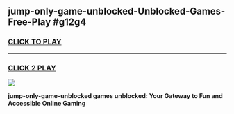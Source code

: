 
## jump-only-game-unblocked-Unblocked-Games-Free-Play #g12g4
<h3>
<a href="https://us.freeplayer.one?title=jump-only-game-unblocked&ref=9M">CLICK TO PLAY</a></h3>
<hr>

<h3>
<a href="https://us.freeplayer.one?title=jump-only-game-unblocked&ref=9M">CLICK 2 PLAY</a>
  
</h3>

<a href="https://us.freeplayer.one?title=jump-only-game-unblocked&ref=9M"><img src="https://clearcache.store/games.png"></a>


**jump-only-game-unblocked games unblocked: Your Gateway to Fun and Accessible Online Gaming**
